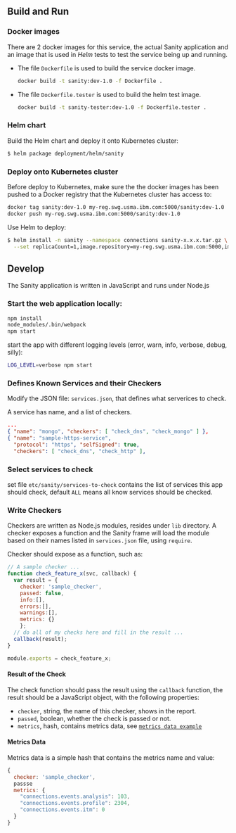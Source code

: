 ## Build and Run

### Docker images

There are 2 docker images for this service, the actual Sanity application
and an image that is used in *Helm* tests to test the service being up
and running.

 - The file `Dockerfile` is used to build the service docker image.
   ```sh
   docker build -t sanity:dev-1.0 -f Dockerfile .
   ```
 - The file `Dockerfile.tester` is used to build the helm test image.
   ```sh
   docker build -t sanity-tester:dev-1.0 -f Dockerfile.tester .
   ```

### Helm chart
Build the Helm chart and deploy it onto Kubernetes cluster:
```sh
$ helm package deployment/helm/sanity
```

### Deploy onto Kubernetes cluster
Before deploy to Kubernetes, make sure the the docker images has been pushed
to a Docker registry that the Kubernetes cluster has access to:
```sh
docker tag sanity:dev-1.0 my-reg.swg.usma.ibm.com:5000/sanity:dev-1.0
docker push my-reg.swg.usma.ibm.com:5000/sanity:dev-1.0
```

Use Helm to deploy:
```sh
$ helm install -n sanity --namespace connections sanity-x.x.x.tar.gz \
  --set replicaCount=1,image.repository=my-reg.swg.usma.ibm.com:5000,image.tag=dev-1.0
```

## Develop
The Sanity application is written in JavaScript and runs under Node.js

### Start the web application locally:

```sh
npm install
node_modules/.bin/webpack
npm start
```

start the app with different logging levels (error, warn, info, verbose, debug, silly):
```sh
LOG_LEVEL=verbose npm start
```

### Defines Known Services and their Checkers

Modify the JSON file: `services.json`, that defines what serverices to check.

A service has name, and a list of checkers.
```json
...
{ "name": "mongo", "checkers": [ "check_dns", "check_mongo" ] },
{ "name": "sample-https-service",
  "protocol": "https", "selfSigned": true,
  "checkers": [ "check_dns", "check_http" ],
```

### Select services to check
set file `etc/sanity/services-to-check` contains the list of services this app
should check, default `ALL` means all know services should be checked.

### Write Checkers

Checkers are written as Node.js modules, resides under `lib` directory.
A checker exposes a function and the Sanity frame will load the module
based on their names listed in `services.json` file, using `require`.

Checker should expose as a function, such as:
```js
// A sample checker ...
function check_feature_x(svc, callback) {
  var result = {
    checker: 'sample_checker',
    passed: false,
    info:[],
    errors:[],
    warnings:[],
    metrics: {}
    };
  // do all of my checks here and fill in the result ...
  callback(result);
}

module.exports = check_feature_x;
```

#### Result of the Check

The check function should pass the result using the `callback` function, the
result should be a JavaScript object, with the following properties:
 - `checker`, string, the name of this checker, shows in the report.
 - `passed`, boolean, whether the check is passed or not.
 - `metrics`, hash, contains metrics data,
    see <a href="#metrics-data">`metrics data example`</a>

#### Metrics Data
Metrics data is a simple hash that contains the metrics name and value:
```js
{
  checker: 'sample_checker',
  passse
  metrics: {
    "connections.events.analysis": 103,
    "connections.events.profile": 2304,
    "connections.events.itm": 0
  }
}
```
